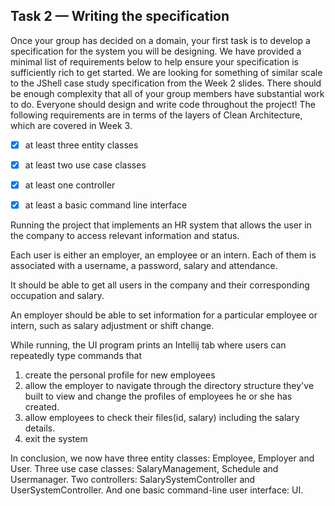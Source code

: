 ## Task 2 — Writing the specification

Once your group has decided on a domain, your first task is to develop a specification for the system you will be designing. We have provided a minimal list of requirements below to help ensure your specification is sufficiently rich to get started. We are looking for something of similar scale to the JShell case study specification from the Week 2 slides. There should be enough complexity that all of your group members have substantial work to do. Everyone should design and write code throughout the project! The following requirements are in terms of the layers of Clean Architecture, which are covered in Week 3.

- [x] at least three entity classes
- [x] at least two use case classes
- [x] at least one controller
- [x] at least a basic command line interface


Running the project that implements an HR system that allows the user in the company to access relevant information and status.

Each user is either an employer, an employee or an intern. Each of them is associated with a username, a password, salary and attendance.

It should be able to get all users in the company and their corresponding occupation and salary.

An employer should be able to set information for a particular employee or intern, such as salary adjustment or shift change.

While running, the UI program prints an Intellij tab where users can repeatedly type commands that
1. create the personal profile for new employees
2. allow the employer to navigate through the directory structure they've built to view and change the profiles of employees he or she has created.
3. allow employees to check their files(id, salary) including the salary details.
4. exit the system

In conclusion, we now have three entity classes: Employee, Employer and User. Three use case classes: SalaryManagement, Schedule and Usermanager. Two controllers: SalarySystemController and UserSystemController. And one basic command-line user interface: UI.

